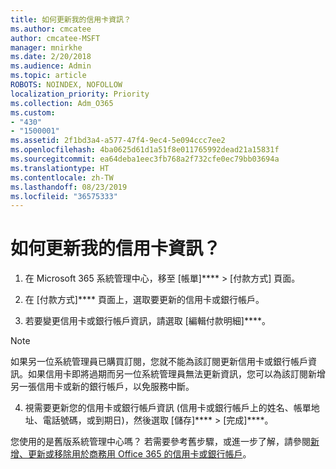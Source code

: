 ```yaml
---
title: 如何更新我的信用卡資訊？
ms.author: cmcatee
author: cmcatee-MSFT
manager: mnirkhe
ms.date: 2/20/2018
ms.audience: Admin
ms.topic: article
ROBOTS: NOINDEX, NOFOLLOW
localization_priority: Priority
ms.collection: Adm_O365
ms.custom:
- "430"
- "1500001"
ms.assetid: 2f1bd3a4-a577-47f4-9ec4-5e094ccc7ee2
ms.openlocfilehash: 4ba0625d61d1a51f8e011765992dead21a15831f
ms.sourcegitcommit: ea64deba1eec3fb768a2f732cfe0ec79bb03694a
ms.translationtype: HT
ms.contentlocale: zh-TW
ms.lasthandoff: 08/23/2019
ms.locfileid: "36575333"
---
```

# <a name="how-do-i-update-my-credit-card-information"></a>如何更新我的信用卡資訊？

1. 在 Microsoft 365 系統管理中心，移至 [帳單]**** \> [付款方式][](https://go.microsoft.com/fwlink/p/?linkid=842054) 頁面。

2. 在 [付款方式]**** 頁面上，選取要更新的信用卡或銀行帳戶。

3. 若要變更信用卡或銀行帳戶資訊，請選取 [編輯付款明細]****。

> [!NOTE]
> 如果另一位系統管理員已購買訂閱，您就不能為該訂閱更新信用卡或銀行帳戶資訊。如果信用卡即將過期而另一位系統管理員無法更新資訊，您可以為該訂閱新增另一張信用卡或新的銀行帳戶，以免服務中斷。

4. 視需要更新您的信用卡或銀行帳戶資訊 (信用卡或銀行帳戶上的姓名、帳單地址、電話號碼，或到期日)，然後選取 [儲存]****  >  [完成]****。

您使用的是舊版系統管理中心嗎？ 若需要參考舊步驟，或進一步了解，請參閱[新增、更新或移除用於商務用 Office 365 的信用卡或銀行帳戶](https://docs.microsoft.com/office365/admin/subscriptions-and-billing/add-update-or-remove-credit-card-or-bank-account)。